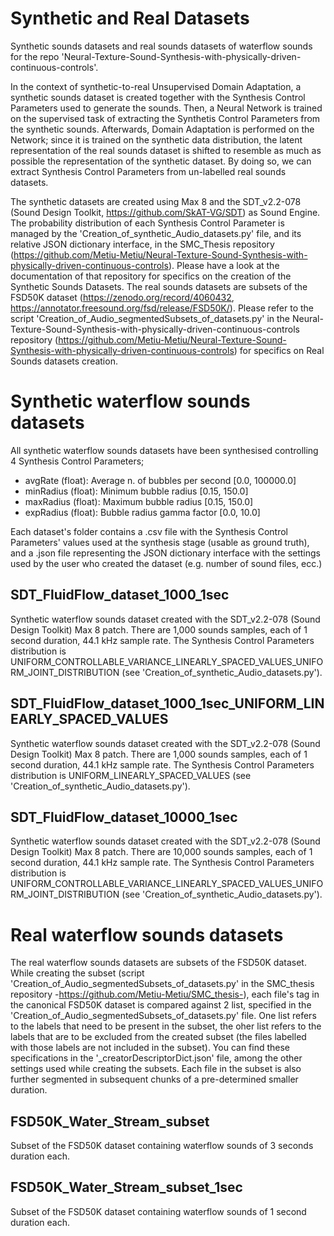 # Synthetic and Real Datasets
Synthetic sounds datasets and real sounds datasets of waterflow sounds for the repo 'Neural-Texture-Sound-Synthesis-with-physically-driven-continuous-controls'.

In the context of synthetic-to-real Unsupervised Domain Adaptation, a synthetic sounds dataset is created together with the Synthesis Control Parameters used to generate the sounds.
Then, a Neural Network is trained on the supervised task of extracting the Synthetis Control Parameters from the synthetic sounds.
Afterwards, Domain Adaptation is performed on the Network; since it is trained on the synthetic data distribution, the latent representation of the real sounds dataset is shifted to resemble as much as possible 
the representation of the synthetic dataset. By doing so, we can extract Synthesis Control Parameters from un-labelled real sounds datasets.

The synthetic datasets are created using Max 8 and the SDT_v2.2-078 (Sound Design Toolkit, https://github.com/SkAT-VG/SDT) as Sound Engine. The probability distribution of each Synthesis Control Parameter is managed by the 'Creation_of_synthetic_Audio_datasets.py' file, and its relative JSON dictionary interface, in the SMC_Thesis repository (https://github.com/Metiu-Metiu/Neural-Texture-Sound-Synthesis-with-physically-driven-continuous-controls). Please have a look at the documentation of that repository for specifics on the creation of the Synthetic Sounds Datasets.
The real sounds datasets are subsets of the FSD50K dataset (https://zenodo.org/record/4060432, https://annotator.freesound.org/fsd/release/FSD50K/). Please refer to the script 'Creation_of_Audio_segmentedSubsets_of_datasets.py' in the Neural-Texture-Sound-Synthesis-with-physically-driven-continuous-controls repository (https://github.com/Metiu-Metiu/Neural-Texture-Sound-Synthesis-with-physically-driven-continuous-controls) for specifics on Real Sounds datasets creation.

# Synthetic waterflow sounds datasets
All synthetic waterflow sounds datasets have been synthesised controlling 4 Synthesis Control Parameters;
- avgRate (float): Average n. of bubbles per second [0.0, 100000.0]
- minRadius (float): Minimum bubble radius [0.15, 150.0]
- maxRadius (float): Maximum bubble radius [0.15, 150.0]
- expRadius (float): Bubble radius gamma factor [0.0, 10.0]

Each dataset's folder contains a .csv file with the Synthesis Control Parameters' values used at the synthesis stage (usable as ground truth), and a .json file representing the JSON dictionary interface with the settings used by the user who created the dataset (e.g. number of sound files, ecc.)

## SDT_FluidFlow_dataset_1000_1sec
Synthetic waterflow sounds dataset created with the SDT_v2.2-078 (Sound Design Toolkit) Max 8 patch.
There are 1,000 sounds samples, each of 1 second duration, 44.1 kHz sample rate.
The Synthesis Control Parameters distribution is UNIFORM_CONTROLLABLE_VARIANCE_LINEARLY_SPACED_VALUES_UNIFORM_JOINT_DISTRIBUTION (see 'Creation_of_synthetic_Audio_datasets.py').

## SDT_FluidFlow_dataset_1000_1sec_UNIFORM_LINEARLY_SPACED_VALUES
Synthetic waterflow sounds dataset created with the SDT_v2.2-078 (Sound Design Toolkit) Max 8 patch.
There are 1,000 sounds samples, each of 1 second duration, 44.1 kHz sample rate.
The Synthesis Control Parameters distribution is UNIFORM_LINEARLY_SPACED_VALUES (see 'Creation_of_synthetic_Audio_datasets.py').

## SDT_FluidFlow_dataset_10000_1sec
Synthetic waterflow sounds dataset created with the SDT_v2.2-078 (Sound Design Toolkit) Max 8 patch.
There are 10,000 sounds samples, each of 1 second duration, 44.1 kHz sample rate.
The Synthesis Control Parameters distribution is UNIFORM_CONTROLLABLE_VARIANCE_LINEARLY_SPACED_VALUES_UNIFORM_JOINT_DISTRIBUTION (see 'Creation_of_synthetic_Audio_datasets.py').

# Real waterflow sounds datasets
The real waterflow sounds datasets are subsets of the FSD50K dataset.
While creating the subset (script 'Creation_of_Audio_segmentedSubsets_of_datasets.py' in the SMC_thesis repository -https://github.com/Metiu-Metiu/SMC_thesis-), each file's tag in the canonical FSD50K dataset is compared against 2 list, specified in the 'Creation_of_Audio_segmentedSubsets_of_datasets.py' file. One list refers to the labels that need to be present in the subset, the oher list refers to the labels that are to be excluded from the created subset (the files labelled with those labels are not included in the subset).
You can find these specifications in the '_creatorDescriptorDict.json' file, among the other settings used while creating the subsets.
Each file in the subset is also further segmented in subsequent chunks of a pre-determined smaller duration.

## FSD50K_Water_Stream_subset
Subset of the FSD50K dataset containing waterflow sounds of 3 seconds duration each.

## FSD50K_Water_Stream_subset_1sec
Subset of the FSD50K dataset containing waterflow sounds of 1 second duration each.
